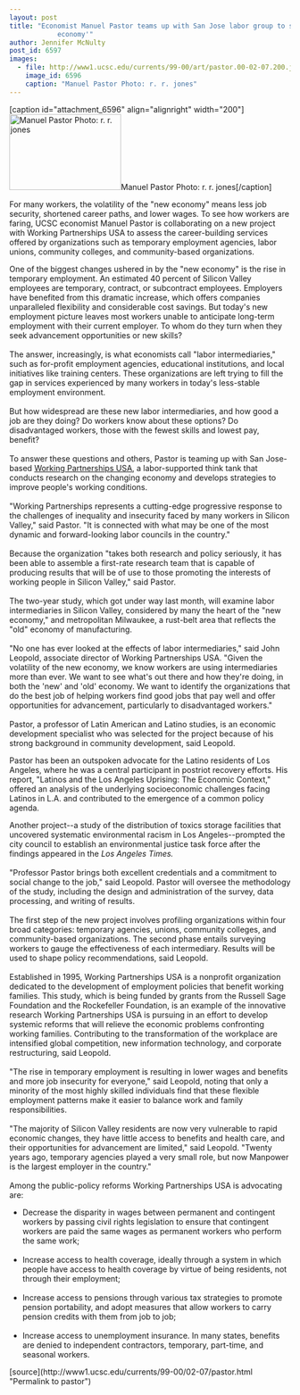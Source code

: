 ```yaml
---
layout: post
title: "Economist Manuel Pastor teams up with San Jose labor group to study the 'new
			economy'"
author: Jennifer McNulty
post_id: 6597
images:
  - file: http://www1.ucsc.edu/currents/99-00/art/pastor.00-02-07.200.jpg
    image_id: 6596
    caption: "Manuel Pastor Photo: r. r. jones"
---
```


[caption id="attachment_6596" align="alignright" width="200"]<a href="http://localhost/mysite/wp-content/uploads/2000/02/pastor.00-02-07.200.jpg"><img class="size-full wp-image-6596" src="http://localhost/mysite/wp-content/uploads/2000/02/pastor.00-02-07.200.jpg" alt="Manuel Pastor Photo: r. r. jones" width="200" height="136" /></a>Manuel Pastor Photo: r. r. jones[/caption]
<p>
  For many workers, the volatility of the "new economy" means less job security, shortened career paths, and lower wages. To see how workers are faring, UCSC economist Manuel Pastor is collaborating on a new project with Working Partnerships USA to assess the career-building services offered by organizations such as temporary employment agencies, labor unions, community colleges, and community-based organizations.
</p>One of the biggest changes ushered in by the "new economy" is the rise in temporary employment. An estimated 40 percent of Silicon Valley employees are temporary, contract, or subcontract employees. Employers have benefited from this dramatic increase, which offers companies unparalleled flexibility and considerable cost savings. But today's new employment picture leaves most workers unable to anticipate long-term employment with their current employer. To whom do they turn when they seek advancement opportunities or new skills?<br>
<br>
The answer, increasingly, is what economists call "labor intermediaries," such as for-profit employment agencies, educational institutions, and local initiatives like training centers. These organizations are left trying to fill the gap in services experienced by many workers in today's less-stable employment environment.<br>
<br>
But how widespread are these new labor intermediaries, and how good a job are they doing? Do workers know about these options? Do disadvantaged workers, those with the fewest skills and lowest pay, benefit?<br>
<br>
To answer these questions and others, Pastor is teaming up with San Jose-based <a href="http://www.atwork.org/wp/index.html">Working Partnerships USA</a>, a labor-supported think tank that conducts research on the changing economy and develops strategies to improve people's working conditions.<br>
<br>
"Working Partnerships represents a cutting-edge progressive response to the challenges of inequality and insecurity faced by many workers in Silicon Valley," said Pastor. "It is connected with what may be one of the most dynamic and forward-looking labor councils in the country."<br>
<br>
Because the organization "takes both research and policy seriously, it has been able to assemble a first-rate research team that is capable of producing results that will be of use to those promoting the interests of working people in Silicon Valley," said Pastor.<br>
<br>
The two-year study, which got under way last month, will examine labor intermediaries in Silicon Valley, considered by many the heart of the "new economy," and metropolitan Milwaukee, a rust-belt area that reflects the "old" economy of manufacturing.<br>
<br>
"No one has ever looked at the effects of labor intermediaries," said John Leopold, associate director of Working Partnerships USA. "Given the volatility of the new economy, we know workers are using intermediaries more than ever. We want to see what's out there and how they're doing, in both the 'new' and 'old' economy. We want to identify the organizations that do the best job of helping workers find good jobs that pay well and offer opportunities for advancement, particularly to disadvantaged workers."<br>
<br>
Pastor, a professor of Latin American and Latino studies, is an economic development specialist who was selected for the project because of his strong background in community development, said Leopold.
<p>
  Pastor has been an outspoken advocate for the Latino residents of Los Angeles, where he was a central participant in postriot recovery efforts. His report, "Latinos and the Los Angeles Uprising: The Economic Context," offered an analysis of the underlying socioeconomic challenges facing Latinos in L.A. and contributed to the emergence of a common policy agenda.
</p>
<p>
  Another project--a study of the distribution of toxics storage facilities that uncovered systematic environmental racism in Los Angeles--prompted the city council to establish an environmental justice task force after the findings appeared in the <i>Los Angeles Times.</i><br>
  <br>
  "Professor Pastor brings both excellent credentials and a commitment to social change to the job," said Leopold. Pastor will oversee the methodology of the study, including the design and administration of the survey, data processing, and writing of results.<br>
  <br>
  The first step of the new project involves profiling organizations within four broad categories: temporary agencies, unions, community colleges, and community-based organizations. The second phase entails surveying workers to gauge the effectiveness of each intermediary. Results will be used to shape policy recommendations, said Leopold.<br>
  <br>
  Established in 1995, Working Partnerships USA is a nonprofit organization dedicated to the development of employment policies that benefit working families. This study, which is being funded by grants from the Russell Sage Foundation and the Rockefeller Foundation, is an example of the innovative research Working Partnerships USA is pursuing in an effort to develop systemic reforms that will relieve the economic problems confronting working families. Contributing to the transformation of the workplace are intensified global competition, new information technology, and corporate restructuring, said Leopold.<br>
  <br>
  "The rise in temporary employment is resulting in lower wages and benefits and more job insecurity for everyone," said Leopold, noting that only a minority of the most highly skilled individuals find that these flexible employment patterns make it easier to balance work and family responsibilities.<br>
  <br>
  "The majority of Silicon Valley residents are now very vulnerable to rapid economic changes, they have little access to benefits and health care, and their opportunities for advancement are limited," said Leopold. "Twenty years ago, temporary agencies played a very small role, but now Manpower is the largest employer in the country."<br>
  <br>
  Among the public-policy reforms Working Partnerships USA is advocating are:
</p>
<ul>
  <li>Decrease the disparity in wages between permanent and contingent workers by passing civil rights legislation to ensure that contingent workers are paid the same wages as permanent workers who perform the same work;<br>
    <br>
  </li>
  <li>Increase access to health coverage, ideally through a system in which people have access to health coverage by virtue of being residents, not through their employment;<br>
    <br>
  </li>
  <li>Increase access to pensions through various tax strategies to promote pension portability, and adopt measures that allow workers to carry pension credits with them from job to job;<br>
    <br>
  </li>
  <li>Increase access to unemployment insurance. In many states, benefits are denied to independent contractors, temporary, part-time, and seasonal workers.
  </li>
</ul>
<p>

</p>
[source](http://www1.ucsc.edu/currents/99-00/02-07/pastor.html "Permalink to pastor")

